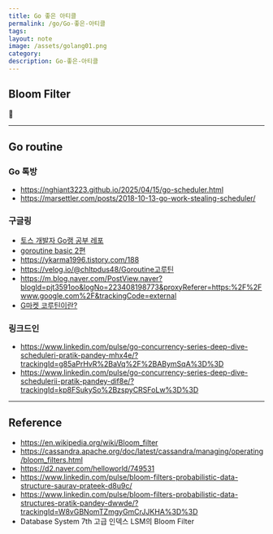 ```yaml
---
title: Go 좋은 아티클
permalink: /go/Go-좋은-아티클
tags: 
layout: note
image: /assets/golang01.png
category: 
description: Go-좋은-아티클
---
```




## Bloom Filter



---


## Go routine

### Go 톡방

- https://nghiant3223.github.io/2025/04/15/go-scheduler.html
- https://marsettler.com/posts/2018-10-13-go-work-stealing-scheduler/

### 구글링

- [토스 개발자 Go랭 공부 레포](https://github.com/FullOfOrange/Go-restful) 
- [goroutine basic 2편](https://baeji77.github.io/dev/golang-with-gorotine(2)/) 
- https://ykarma1996.tistory.com/188
- https://velog.io/@chltpdus48/Goroutine고루틴
- https://m.blog.naver.com/PostView.naver?blogId=pjt3591oo&logNo=223408198773&proxyReferer=https:%2F%2Fwww.google.com%2F&trackingCode=external
- [G마켓 코루틴이란?](https://dev.gmarket.com/82) 

### 링크드인

- https://www.linkedin.com/pulse/go-concurrency-series-deep-dive-scheduleri-pratik-pandey-mhx4e/?trackingId=g85aPrHvR%2BaVq%2F%2BABymSqA%3D%3D
- https://www.linkedin.com/pulse/go-concurrency-series-deep-dive-schedulerii-pratik-pandey-dif8e/?trackingId=kp8FSukySo%2BzspyCRSFoLw%3D%3D




---

## Reference

- https://en.wikipedia.org/wiki/Bloom_filter
- https://cassandra.apache.org/doc/latest/cassandra/managing/operating/bloom_filters.html
- https://d2.naver.com/helloworld/749531
- https://www.linkedin.com/pulse/bloom-filters-probabilistic-data-structure-saurav-prateek-d8u9c/
- https://www.linkedin.com/pulse/bloom-filters-probabilistic-data-structures-pratik-pandey-dwwde/?trackingId=W8vGBNomTZmgyGmCrJJKHA%3D%3D
- Database System 7th 고급 인덱스 LSM의 Bloom Filter
